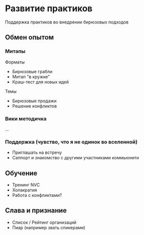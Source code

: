 # Развитие практиков

Поддержка практиков во внедрении бирюзовых подходов

## Обмен опытом

### Митапы

Форматы

* Бирюзовые грабли
* Митап "в кружке"
* Краш-тест для новых идей

Темы

* Бирюзовые продажи
* Решение конфликтов

### Вики методичка

...

### Поддержка \(чувство, что я не одинок во вселенной\)

* Приглашать на встречу
* Саппорт и знакомство с другими участниками коммьюнити

## Обучение

* Тренинг NVC
* Холакратия
* Работа с конфликтами?

## Слава и признание

* Список / Рейтинг организаций
* Пиар \(например звать спикерами\)


